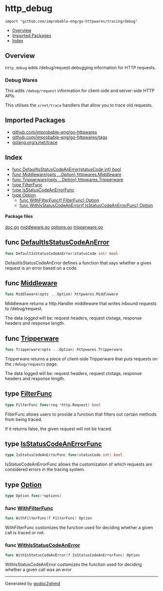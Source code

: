 # http_debug
`import "github.com/improbable-eng/go-httpwares/tracing/debug"`

* [Overview](#pkg-overview)
* [Imported Packages](#pkg-imports)
* [Index](#pkg-index)

## <a name="pkg-overview">Overview</a>
`http_debug` adds /debug/request debugging information for HTTP requests.

### Debug Wares
This adds `/debug/request` information for client-side and server-side HTTP APIs.

This utilises the `x/net/trace` handlers that allow you to trace old requests.

## <a name="pkg-imports">Imported Packages</a>

- [github.com/improbable-eng/go-httpwares](./../..)
- [github.com/improbable-eng/go-httpwares/tags](./../../tags)
- [golang.org/x/net/trace](https://godoc.org/golang.org/x/net/trace)

## <a name="pkg-index">Index</a>
* [func DefaultIsStatusCodeAnError(statusCode int) bool](#DefaultIsStatusCodeAnError)
* [func Middleware(opts ...Option) httpwares.Middleware](#Middleware)
* [func Tripperware(opts ...Option) httpwares.Tripperware](#Tripperware)
* [type FilterFunc](#FilterFunc)
* [type IsStatusCodeAnErrorFunc](#IsStatusCodeAnErrorFunc)
* [type Option](#Option)
  * [func WithFilterFunc(f FilterFunc) Option](#WithFilterFunc)
  * [func WithIsStatusCodeAnError(f IsStatusCodeAnErrorFunc) Option](#WithIsStatusCodeAnError)

#### <a name="pkg-files">Package files</a>
[doc.go](./doc.go) [middleware.go](./middleware.go) [options.go](./options.go) [tripperware.go](./tripperware.go) 

## <a name="DefaultIsStatusCodeAnError">func</a> [DefaultIsStatusCodeAnError](./options.go#L54)
``` go
func DefaultIsStatusCodeAnError(statusCode int) bool
```
DefaultIsStatusCodeAnError defines a function that says whether a given request is an error based on a code.

## <a name="Middleware">func</a> [Middleware](./middleware.go#L18)
``` go
func Middleware(opts ...Option) httpwares.Middleware
```
Middleware returns a http.Handler middleware that writes inbound requests to /debug/request.

The data logged will be: request headers, request ctxtags, response headers and response length.

## <a name="Tripperware">func</a> [Tripperware](./tripperware.go#L23)
``` go
func Tripperware(opts ...Option) httpwares.Tripperware
```
Tripperware returns a piece of client-side Tripperware that puts requests on the `/debug/requests` page.

The data logged will be: request headers, request ctxtags, response headers and response length.

## <a name="FilterFunc">type</a> [FilterFunc](./options.go#L18)
``` go
type FilterFunc func(req *http.Request) bool
```
FilterFunc allows users to provide a function that filters out certain methods from being traced.

If it returns false, the given request will not be traced.

## <a name="IsStatusCodeAnErrorFunc">type</a> [IsStatusCodeAnErrorFunc](./options.go#L21)
``` go
type IsStatusCodeAnErrorFunc func(statusCode int) bool
```
IsStatusCodeAnErrorFunc allows the customization of which requests are considered errors in the tracing system.

## <a name="Option">type</a> [Option](./options.go#L37)
``` go
type Option func(*options)
```

### <a name="WithFilterFunc">func</a> [WithFilterFunc](./options.go#L40)
``` go
func WithFilterFunc(f FilterFunc) Option
```
WithFilterFunc customizes the function used for deciding whether a given call is traced or not.

### <a name="WithIsStatusCodeAnError">func</a> [WithIsStatusCodeAnError](./options.go#L47)
``` go
func WithIsStatusCodeAnError(f IsStatusCodeAnErrorFunc) Option
```
WithIsStatusCodeAnError customizes the function used for deciding whether a given call was an error

- - -
Generated by [godoc2ghmd](https://github.com/GandalfUK/godoc2ghmd)
